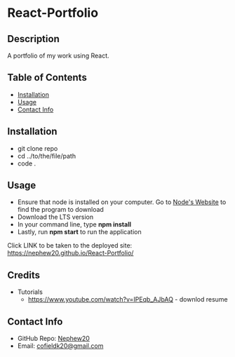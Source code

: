 # React-Portfolio

## Description
  
A portfolio of my work using React.

 ## Table of Contents 
   - [Installation](#installation)
   - [Usage](#usage)
   - [Contact Info](#contact-info)


## Installation
  
- git clone repo
- cd ../to/the/file/path
- code .

## Usage 

- Ensure that node is installed on your computer. Go to [Node's Website](https://nodejs.org/en) to find the program to download
- Download the LTS version 
- In your command line, type **npm install** 
- Lastly, run **npm start** to run the application

Click LINK to be taken to the deployed site: https://nephew20.github.io/React-Portfolio/

## Credits
- Tutorials
    - https://www.youtube.com/watch?v=IPEqb_AJbAQ - downlod resume

## Contact Info

- GitHub Repo: [Nephew20](https://github.com/Nephew20?tab=repositories)
- Email: cofieldk20@gmail.com

